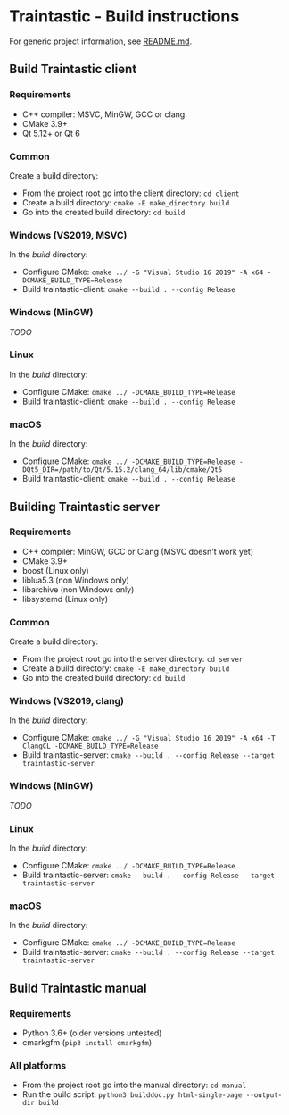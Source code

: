 # Traintastic - Build instructions

For generic project information, see [README.md](README.md).

## Build Traintastic client

### Requirements

- C++ compiler: MSVC, MinGW, GCC or clang.
- CMake 3.9+
- Qt 5.12+ or Qt 6

### Common

Create a build directory:
- From the project root go into the client directory: `cd client`
- Create a build directory: `cmake -E make_directory build`
- Go into the created build directory: `cd build`

### Windows (VS2019, MSVC)

In the *build* directory:
- Configure CMake: `cmake ../ -G "Visual Studio 16 2019" -A x64 -DCMAKE_BUILD_TYPE=Release`
- Build traintastic-client: `cmake --build . --config Release`

### Windows (MinGW)

*TODO*

### Linux

In the *build* directory:
- Configure CMake: `cmake ../ -DCMAKE_BUILD_TYPE=Release`
- Build traintastic-client: `cmake --build . --config Release`

### macOS

In the *build* directory:
- Configure CMake: `cmake ../ -DCMAKE_BUILD_TYPE=Release -DQt5_DIR=/path/to/Qt/5.15.2/clang_64/lib/cmake/Qt5`
- Build traintastic-client: `cmake --build . --config Release`


## Building Traintastic server

### Requirements

- C++ compiler: MinGW, GCC or Clang (MSVC doesn't work yet)
- CMake 3.9+
- boost (Linux only)
- liblua5.3 (non Windows only)
- libarchive (non Windows only)
- libsystemd (Linux only)

### Common

Create a build directory:
- From the project root go into the server directory: `cd server`
- Create a build directory: `cmake -E make_directory build`
- Go into the created build directory: `cd build`

### Windows (VS2019, clang)

In the *build* directory:
- Configure CMake: `cmake ../ -G "Visual Studio 16 2019" -A x64 -T ClangCL -DCMAKE_BUILD_TYPE=Release`
- Build traintastic-server: `cmake --build . --config Release --target traintastic-server`

### Windows (MinGW)

*TODO*

### Linux

In the *build* directory:
- Configure CMake: `cmake ../ -DCMAKE_BUILD_TYPE=Release`
- Build traintastic-server: `cmake --build . --config Release --target traintastic-server`

### macOS

In the *build* directory:
- Configure CMake: `cmake ../ -DCMAKE_BUILD_TYPE=Release`
- Build traintastic-server: `cmake --build . --config Release --target traintastic-server`


## Build Traintastic manual

### Requirements

- Python 3.6+ (older versions untested)
- cmarkgfm (`pip3 install cmarkgfm`)

### All platforms

- From the project root go into the manual directory: `cd manual`
- Run the build script: `python3 builddoc.py html-single-page --output-dir build`
